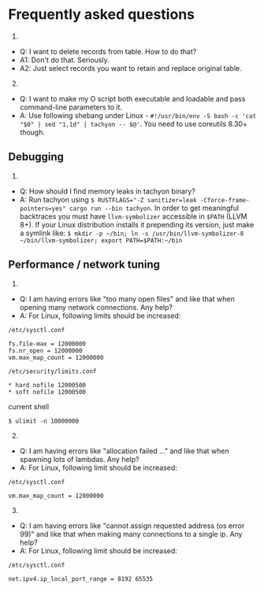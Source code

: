 # Frequently asked questions

1.
  - Q: I want to delete records from table. How to do that?
  - A1: Don't do that. Seriously.
  - A2: Just select records you want to retain and replace original table.

2.
  - Q: I want to make my O script both executable and loadable and pass command-line parameters to it.
  - A: Use following shebang under Linux - ``` #!/usr/bin/env -S bash -c 'cat "$0" | sed "1,1d" | tachyon -- $@' ```.
You need to use coreutils 8.30+ though.

## Debugging

1.
  - Q: How should I find memory leaks in tachyon binary?
  - A: Run tachyon using ```$ RUSTFLAGS="-Z sanitizer=leak -Cforce-frame-pointers=yes" cargo run --bin tachyon```. In order to get meaningful backtraces you must have ```llvm-symbolizer``` accessible in ```$PATH``` (LLVM 8+). If your Linux distribution installs it prepending its version, just make a symlink like: ```$ mkdir -p ~/bin; ln -s /usr/bin/llvm-symbolizer-8 ~/bin/llvm-symbolizer; export PATH=$PATH:~/bin```

## Performance / network tuning

1.
  - Q: I am having errors like "too many open files" and like that when opening many network connections. Any help?
  - A: For Linux, following limits should be increased:

   ``/etc/sysctl.conf``
   ```
   fs.file-max = 12000000
   fs.nr_open = 12000000
   vm.max_map_count = 12000000
   ```
   ``/etc/security/limits.conf``
   ```
   * hard nofile 12000500
   * soft nofile 12000500
   ```
   current shell
   ```
   $ ulimit -n 10000000
   ```

2.
  - Q: I am having errors like "allocation failed ..." and like that when spawning lots of lambdas. Any help?
  - A: For Linux, following limit should be increased:

   ``/etc/sysctl.conf``
   ```
   vm.max_map_count = 12000000
   ```

3.
  - Q: I am having errors like "cannot assign requested address (os error 99)" and like that when making many connections to a single ip. Any help?
  - A: For Linux, following limit should be increased:

   ``/etc/sysctl.conf``
   ```
   net.ipv4.ip_local_port_range = 8192 65535
   ```
